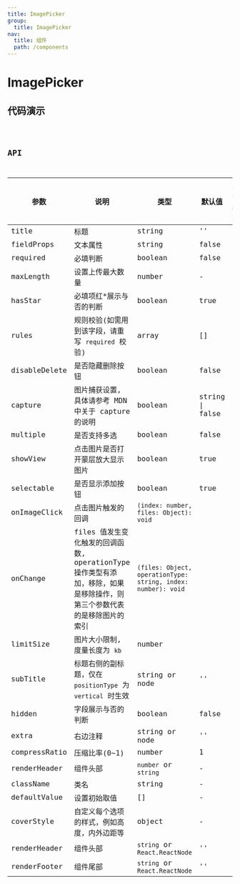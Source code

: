 ```yaml
---
title: ImagePicker
group:
  title: ImagePicker
nav:
  title: 组件
  path: /components
---
```


# ImagePicker

## 代码演示

<code src="./demo/index.tsx" />

## API

| 参数          | 说明                                                                                                                   | 类型                                                          | 默认值          | 是否必填 |
| ------------- | ---------------------------------------------------------------------------------------------------------------------- | ------------------------------------------------------------- | --------------- | -------- |
| title         | 标题                                                                                                                   | string                                                        | ''              | 是       |
| fieldProps    | 文本属性                                                                                                               | string                                                        | false           | 是       |
| required      | 必填判断                                                                                                               | boolean                                                       | false           | 否       |
| maxLength     | 设置上传最大数量                                                                                                       | number                                                        | -               | 否       |
| hasStar       | 必填项红\*展示与否的判断                                                                                               | boolean                                                       | true            | 否       |
| rules         | 规则校验(如需用到该字段，请重写 `required` 校验)                                                                       | array                                                         | []              | 否       |
| disableDelete | 是否隐藏删除按钮                                                                                                       | boolean                                                       | false           | 否       |
| capture       | 图片捕获设置, 具体请参考 MDN 中关于 capture 的说明                                                                     | boolean                                                       | string \| false | 否       |
| multiple      | 是否支持多选                                                                                                           | boolean                                                       | false           | 否       |
| showView      | 点击图片是否打开蒙层放大显示图片                                                                                       | boolean                                                       | true            | 否       |
| selectable    | 是否显示添加按钮                                                                                                       | boolean                                                       | true            | 否       |
| onImageClick  | 点击图片触发的回调                                                                                                     | `(index: number, files: Object): void`                        |                 | 否       |
| onChange      | files 值发生变化触发的回调函数, operationType 操作类型有添加，移除，如果是移除操作，则第三个参数代表的是移除图片的索引 | `(files: Object, operationType: string, index: number): void` |                 | 否       |
| limitSize     | 图片大小限制, 度量长度为 `kb`                                                                                          | number                                                        |                 | 否       |
| subTitle      | 标题右侧的副标题，仅在 `positionType` 为 `vertical` 时生效                                                             | string or node                                                | ''              | 否       |
| hidden        | 字段展示与否的判断                                                                                                     | boolean                                                       | false           | 否       |
| extra         | 右边注释                                                                                                               | string or node                                                | ''              | 否       |
| compressRatio | 压缩比率(0~1)                                                                                                          | number                                                        | 1               | 否       |
| renderHeader  | 组件头部                                                                                                               | `number` or `string`                                          | -               | 否       |
| className     | 类名                                                                                                                   | string                                                        | -               | 否       |
| defaultValue  | 设置初始取值                                                                                                           | []                                                            | -               | 否       |
| coverStyle    | 自定义每个选项的样式，例如高度，内外边距等                                                                             | object                                                        | -               | 否       |
| renderHeader  | 组件头部                                                                                                               | `string` or `React.ReactNode`                                 | ''              | 否       |
| renderFooter  | 组件尾部                                                                                                               | `string` or `React.ReactNode`                                 | ''              | 否       |
